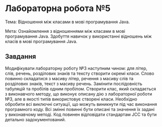 # Лабораторна робота №5

Тема:  Відношення між класами в мові програмування Java.

Мета:  Ознайомлення з відношеннями між класами в мові програмування Java. Здобуття навичок у використанні відношень між класів в мові програмування Java.

## Завдання

Модифікувати лабораторну роботу №3 наступним чином: для літер, слів, речень, розділових знаків та тексту створити окремі класи. Слово повинно складатися з масиву літер, речення з масиву слів та розділових знаків, текст з масиву речень. Замінити послідовність табуляцій та пробілів одним пробілом.
Створити клас, який складається з виконавчого методу, що виконує описану дію з лабораторної роботи №3, але в якості типів використовує створені класи. Необхідно обробити всі виключні ситуації, що можуть виникнути під час виконання програмного коду. Всі змінні повинні бути описані та значення їх задані у виконавчому методі. Код повинен відповідати стандартам JCC та бути детально задокументований.
